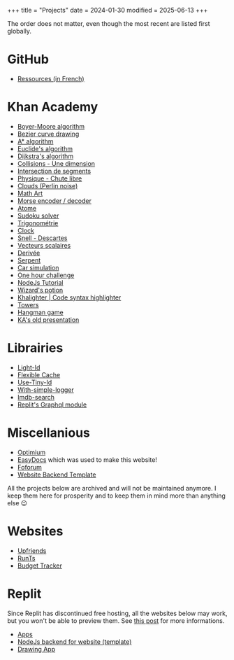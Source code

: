 +++
title = "Projects"
date = 2024-01-30
modified = 2025-06-13
+++

The order does not matter, even though the most recent are listed first globally.

# GitHub
- [Ressources (in French)](https://github.com/lutrinos/Ressources)

# Khan Academy
- [Boyer-Moore algorithm](https://www.khanacademy.org/computer-programming/boyer-moore/5546924586418176)
- [Bezier curve drawing](https://www.khanacademy.org/computer-programming/bezier/6445157619515392)
- [A* algorithm](https://www.khanacademy.org/computer-programming/a/6346280991899648)
- [Euclide's algorithm](https://www.khanacademy.org/computer-programming/euclide/5541978721927168)
- [Dijkstra's algorithm](https://www.khanacademy.org/computer-programming/dijkstra-algorithm/5030266773094400)
- [Collisions - Une dimension](https://www.khanacademy.org/computer-programming/collision-une-dimension/4873815556014080)
- [Intersection de segments](https://www.khanacademy.org/computer-programming/intersections/5054069548433408)
- [Physique - Chute libre](https://www.khanacademy.org/computer-programming/physique-chute-libre/6093678011662336)
- [Clouds (Perlin noise)](https://www.khanacademy.org/computer-programming/clouds-perlin-noise/4891686203080704)
- [Math Art](https://www.khanacademy.org/computer-programming/math-art/5199950501429248)
- [Morse encoder / decoder](https://www.khanacademy.org/computer-programming/morse-encoder/6188517804523520)
- [Atome](https://www.khanacademy.org/computer-programming/atome/5982530092974080)
- [Sudoku solver](https://www.khanacademy.org/computer-programming/sudoku-solver/6298463441305600)
- [Trigonométrie](https://www.khanacademy.org/computer-programming/trigonomtrie/4627356361998336)
- [Clock](https://www.khanacademy.org/computer-programming/clock/4559323251654656)
- [Snell - Descartes](https://www.khanacademy.org/computer-programming/snell-descartes/6272407137730560)
- [Vecteurs scalaires](https://www.khanacademy.org/computer-programming/vecteurs-scalaires/5145961880141824)
- [Derivée](https://www.khanacademy.org/computer-programming/driv/6071233141850112)
- [Serpent](https://www.khanacademy.org/computer-programming/serpent/5286737001103360)
- [Car simulation](https://www.khanacademy.org/computer-programming/car/5997520016162816)
- [One hour challenge](https://www.khanacademy.org/computer-programming/one-hour-challenge/6058960495362048/4739659553357824.png)
- [NodeJs Tutorial](https://www.khanacademy.org/computer-programming/nodejs-tutorial-primavera/5555623805632512)
- [Wizard's potion](https://www.khanacademy.org/computer-programming/wizards-potion/6532343891279872)
- [Khalighter | Code syntax highlighter](https://www.khanacademy.org/computer-programming/kalighter-code-syntax-highlighter/5380960691470336)
- [Towers](https://www.khanacademy.org/computer-programming/towers/6281707125784576)
- [Hangman game](https://www.khanacademy.org/computer-programming/hangman-game/6256858961592320)
- [KA's old presentation](https://www.khanacademy.org/computer-programming/kas-old-presentation/5124988983099392)

# Librairies
* [Light-Id](https://github.com/lutrinos/Light-id)
* [Flexible Cache](https://github.com/lutrinos/flexible-cache)
* [Use-Tiny-Id](https://github.com/lutrinos/Use-tiny-id)
* [With-simple-logger](https://github.com/lutrinos/with-simple-logger)
* [lmdb-search](https://github.com/lutrinos/lmdb-search)
* [Replit's Graphql module](https://github.com/lutrinos/Replit-s-graphql-module-Node.js)


# Miscellanious
* [Optimium](https://github.com/lutrinos/Optimium)
* [EasyDocs](https://github.com/lutrinos/EasyDocs) which was used to make this website!
* [Foforum](https://github.com/lutrinos/Foforum)
* [Website Backend Template](https://github.com/lutrinos/Website-backend-template)

All the projects below are archived and will not be maintained anymore. I keep them here for prosperity and to keep them in mind more than anything else :wink:

# Websites
* [Upfriends](https://upfriends.web.app/)
* [RunTs](https://github.com/lutrinos/RunTs)
* [Budget Tracker](https://github.com/lutrinos/BudgetTracker)

# Replit
Since Replit has discontinued free hosting, all the websites below may work, but you won't be able to preview them. See [this post](https://blog.replit.com/hosting-changes) for more informations.
- [Apps](https://apps.nathanti.repl.co)
- [NodeJs backend for website (template)](https://nodejs-backend-for-website.nathanti.repl.co/)
- [Drawing App](https://drawing-app.nathanti.repl.co/)